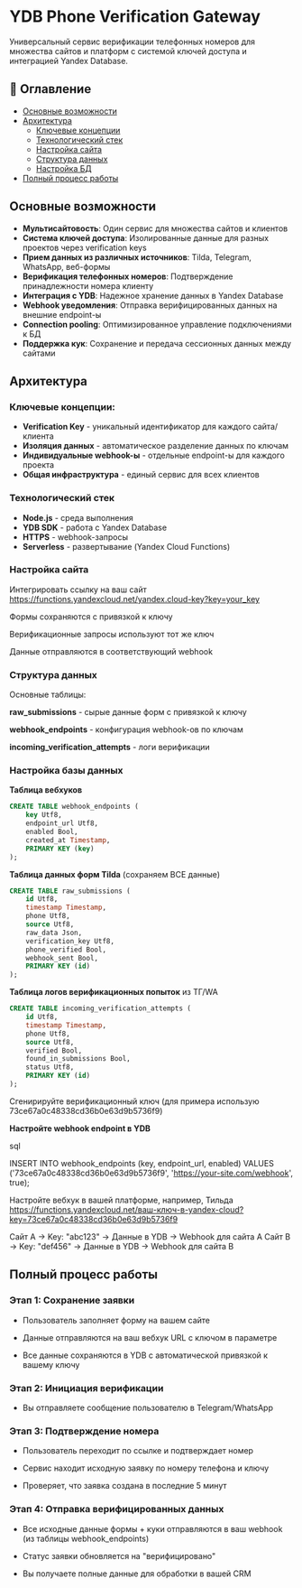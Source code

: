 # YDB Phone Verification Gateway

Универсальный сервис верификации телефонных номеров для множества сайтов и платформ с системой ключей доступа и интеграцией Yandex Database.

## 📑 Оглавление
- [Основные возможности](#основные-возможности)
- [Архитектура](#архитектура)
    - [Ключевые концепции](#ключевые-концепции)
    - [Технологический стек](#технологический-стек)
    - [Настройка сайта](#настройка-сайта)
    - [Структура данных](#структура-данных)
    - [Настройка БД](#настройка-базы-данных)
- [Полный процесс работы](#полный-процесс-работы)

## Основные возможности

- **Мультисайтовость**: Один сервис для множества сайтов и клиентов
- **Система ключей доступа**: Изолированные данные для разных проектов через verification keys
- **Прием данных из различных источников**: Tilda, Telegram, WhatsApp, веб-формы
- **Верификация телефонных номеров**: Подтверждение принадлежности номера клиенту
- **Интеграция с YDB**: Надежное хранение данных в Yandex Database
- **Webhook уведомления**: Отправка верифицированных данных на внешние endpoint-ы
- **Connection pooling**: Оптимизированное управление подключениями к БД
- **Поддержка кук**: Сохранение и передача сессионных данных между сайтами

## Архитектура

### Ключевые концепции:

- **Verification Key** - уникальный идентификатор для каждого сайта/клиента
- **Изоляция данных** - автоматическое разделение данных по ключам
- **Индивидуальные webhook-ы** - отдельные endpoint-ы для каждого проекта
- **Общая инфраструктура** - единый сервис для всех клиентов

### Технологический стек

- **Node.js** - среда выполнения
- **YDB SDK** - работа с Yandex Database
- **HTTPS** - webhook-запросы
- **Serverless** - развертывание (Yandex Cloud Functions)

### Настройка сайта

Интегрировать ссылку на ваш сайт https://functions.yandexcloud.net/yandex.cloud-key?key=your_key

Формы сохраняются с привязкой к ключу

Верификационные запросы используют тот же ключ

Данные отправляются в соответствующий webhook

### Структура данных

Основные таблицы:

**raw_submissions** - сырые данные форм с привязкой к ключу

**webhook_endpoints** - конфигурация webhook-ов по ключам

**incoming_verification_attempts** - логи верификации

### Настройка базы данных

**Таблица вебхуков**

```sql
CREATE TABLE webhook_endpoints (
    key Utf8,
    endpoint_url Utf8,
    enabled Bool,
    created_at Timestamp,
    PRIMARY KEY (key)
);
```

**Таблица данных форм Tilda** (сохраняем ВСЕ данные)

```sql
CREATE TABLE raw_submissions (
    id Utf8,
    timestamp Timestamp,
    phone Utf8,
    source Utf8,
    raw_data Json,
    verification_key Utf8,
    phone_verified Bool,
    webhook_sent Bool,
    PRIMARY KEY (id)
);
```

**Таблица логов верификационных попыток** из ТГ/WA

```sql
CREATE TABLE incoming_verification_attempts (
    id Utf8,
    timestamp Timestamp,
    phone Utf8,
    source Utf8,
    verified Bool,
    found_in_submissions Bool,
    status Utf8,
    PRIMARY KEY (id)
);
```

Сгенирируйте верификационный ключ (для примера использую 73ce67a0c48338cd36b0e63d9b5736f9)

**Настройте webhook endpoint в YDB**

sql

INSERT INTO webhook_endpoints (key, endpoint_url, enabled) 
VALUES ('73ce67a0c48338cd36b0e63d9b5736f9', 'https://your-site.com/webhook', true);

Настройте вебхук в вашей платформе, например, Тильда https://functions.yandexcloud.net/ваш-ключ-в-yandex-cloud?key=73ce67a0c48338cd36b0e63d9b5736f9

Сайт A → Key: "abc123" → Данные в YDB → Webhook для сайта A
Сайт B → Key: "def456" → Данные в YDB → Webhook для сайта B

## Полный процесс работы

### **Этап 1: Сохранение заявки**

- Пользователь заполняет форму на вашем сайте

- Данные отправляются на ваш вебхук URL с ключом в параметре

- Все данные сохраняются в YDB с автоматической привязкой к вашему ключу

### **Этап 2: Инициация верификации**

- Вы отправляете сообщение пользователю в Telegram/WhatsApp

### **Этап 3: Подтверждение номера**

- Пользователь переходит по ссылке и подтверждает номер

- Сервис находит исходную заявку по номеру телефона и ключу

- Проверяет, что заявка создана в последние 5 минут

### **Этап 4: Отправка верифицированных данных**

- Все исходные данные формы + куки отправляются в ваш webhook (из таблицы webhook_endpoints)

- Статус заявки обновляется на "верифицировано"

- Вы получаете полные данные для обработки в вашей CRM
